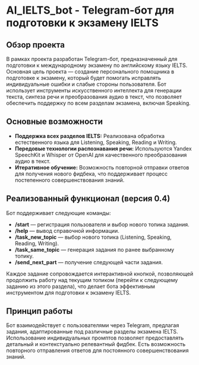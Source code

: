 # AI_IELTS_bot - Telegram-бот для подготовки к экзамену IELTS

## Обзор проекта
В рамках проекта разработан Telegram-бот, предназначенный для подготовки к международному экзамену по английскому языку IELTS. Основная цель проекта — создание персонального помощника в подготовке к экзамену, который будет помогать исправлять индивидуальные ошибки и слабые стороны пользователя. Бот использует инструменты искусственного интеллекта для генерации текста, синтеза речи и преобразования аудио в текст, что позволяет обеспечить поддержку по всем разделам экзамена, включая Speaking.

## Основные возможности
- **Поддержка всех разделов IELTS:** Реализована обработка естественного языка для Listening, Speaking, Reading и Writing.
- **Передовые технологии распознавания речи:** Используются Yandex SpeechKit и Whisper от OpenAI для качественного преобразования аудио в текст.
- **Итеративное обучение:** Возможность повторной отправки ответов для получения нового фидбека, что поддерживает процесс постепенного совершенствования знаний.

## Реализованный функционал (версия 0.4)
Бот поддерживает следующие команды:
- **/start** — регистрация пользователя и выбор нового топика задания.
- **/help** — вывод справочной информации.
- **/task_new_topic** — выбор нового топика (Listening, Speaking, Reading, Writing).
- **/task_same_topic** — генерация задания по ранее выбранному топику.
- **/send_next_part** — получение следующей части задания.

Каждое задание сопровождается интерактивной кнопкой, позволяющей продолжить работу над текущим топиком (перейти к следующему заданию из этого раздела), что делает бота эффективным инструментом для подготовки к экзамену IELTS.

## Принцип работы
Бот взаимодействует с пользователями через Telegram, предлагая задания, адаптированные под различные разделы экзамена IELTS. Использование индивидуальных промптов позволяет предоставлять детальный и контекстуально релевантный фидбек. Есть возможность повторного отправления ответов для постоянного совершенствования знаний.

